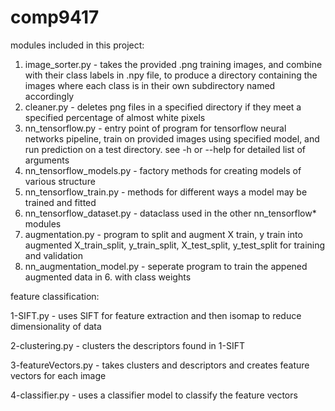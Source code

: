 # comp9417
modules included in this project:
1. image_sorter.py - takes the provided .png training images, and combine with their class labels in .npy file, to produce a directory containing the images where each class is in their own subdirectory named accordingly
2. cleaner.py - deletes png files in a specified directory if they meet a specified percentage of almost white pixels
2. nn_tensorflow.py - entry point of program for tensorflow neural networks pipeline, train on provided images using specified model, and run prediction on a test directory. see -h or --help for detailed list of arguments
3. nn_tensorflow_models.py - factory methods for creating models of various structure
4. nn_tensorflow_train.py - methods for different ways a model may be trained and fitted
5. nn_tensorflow_dataset.py - dataclass used in the other nn_tensorflow* modules
6. augmentation.py - program to split and augment X train, y train into augmented X_train_split, y_train_split, X_test_split, y_test_split for training and validation
7. nn_augmentation_model.py - seperate program to train the appened augmented data in 6. with class weights

feature classification:

1-SIFT.py  - uses SIFT for feature extraction and then isomap to reduce dimensionality of data

2-clustering.py - clusters the descriptors found in 1-SIFT

3-featureVectors.py - takes clusters and descriptors and creates feature vectors for each image

4-classifier.py - uses a classifier model to classify the feature vectors

